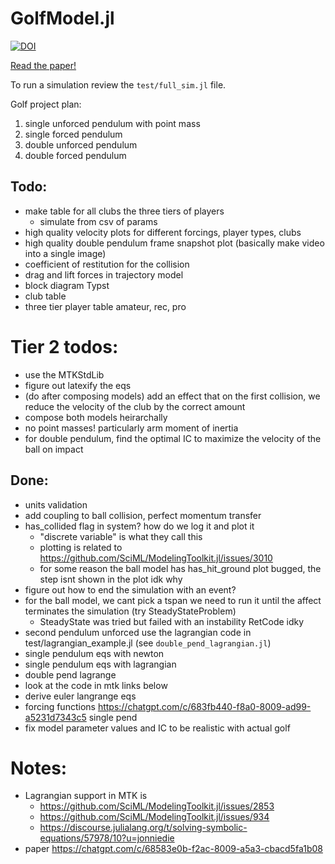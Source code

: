# GolfModel.jl

[![DOI](https://zenodo.org/badge/DOI/10.5281/zenodo.15725743.svg)](https://doi.org/10.5281/zenodo.15725743)

[Read the paper!](https://typst.app/project/rEXyNHyed1cLHdhb6K2hyO)

To run a simulation review the `test/full_sim.jl` file. 

Golf project plan:

1) single unforced pendulum with point mass 
2) single forced pendulum 
3) double unforced pendulum
4) double forced pendulum 


## Todo: 
- make table for all clubs the three tiers of players
    - simulate from csv of params
- high quality velocity plots for different forcings, player types, clubs 
- high quality double pendulum frame snapshot plot (basically make video into a single image)
- coefficient of restitution for the collision
- drag and lift forces in trajectory model 
- block diagram Typst
- club table
- three tier player table amateur, rec, pro


# Tier 2 todos:
- use the MTKStdLib 
- figure out latexify the eqs 
- (do after composing models) add an effect that on the first collision, we reduce the velocity of the club by the correct amount 
- compose both models heirarchally
- no point masses! particularly arm moment of inertia
- for double pendulum, find the optimal IC to maximize the velocity of the ball on impact 

## Done:
- units validation 
- add coupling to ball collision, perfect momentum transfer
- has_collided flag in system? how do we log it and plot it 
    * "discrete variable" is what they call this 
    * plotting is related to https://github.com/SciML/ModelingToolkit.jl/issues/3010
    * for some reason the ball model has has_hit_ground plot bugged, the step isnt shown in the plot idk why
- figure out how to end the simulation with an event?
- for the ball model, we cant pick a tspan we need to run it until the affect terminates the simulation (try SteadyStateProblem)
    * SteadyState was tried but failed with an instability RetCode idky
- second pendulum unforced use the lagrangian code in test/lagrangian_example.jl (see `double_pend_lagrangian.jl`)
- single pendulum eqs with newton
- single pendulum eqs with lagrangian
- double pend lagrange 
- look at the code in mtk links below 
- derive euler langrange eqs 
- forcing functions https://chatgpt.com/c/683fb440-f8a0-8009-ad99-a5231d7343c5 single pend
- fix model parameter values and IC to be realistic with actual golf

# Notes:
- Lagrangian support in MTK is 
    * https://github.com/SciML/ModelingToolkit.jl/issues/2853
    * https://github.com/SciML/ModelingToolkit.jl/issues/934
    * https://discourse.julialang.org/t/solving-symbolic-equations/57978/10?u=jonniedie
- paper https://chatgpt.com/c/68583e0b-f2ac-8009-a5a3-cbacd5fa1b08
